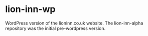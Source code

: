 # lion-inn-wp
WordPress version of the lioninn.co.uk website.  The lion-inn-alpha repository was the initial pre-wordpress version.
